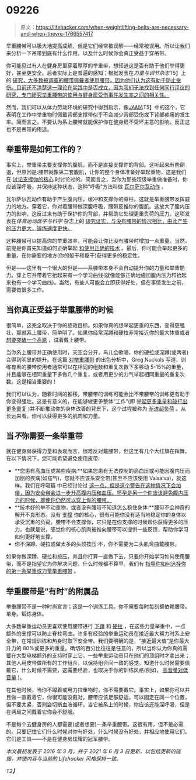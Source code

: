 # 09226

> 原文：<https://lifehacker.com/when-weightlifting-belts-are-necessary-and-when-theyre-1766557417>

举重腰带可以极大地提高成绩，但是它们经常被误解——经常被误用。所以让我们来分析一下吊带到底有什么作用，以及什么时候你会真正受益于穿吊带。

你可能见过有人在健身房里穿着厚厚的举重带，想知道这是否有助于他们举得更好，甚至更安全。后者实际上是普遍的感知；根据发表在*力量与调节杂志*T5】上的 [研究，大多数被调查的腰带佩戴者使用腰带，因为他们认为这有助于防止受伤。目前还不清楚这一理论在实践中是否成立，因为我们无法找到任何同行评议的研究，专门研究举重腰带的使用与健身房受伤事件发生率之间的相关性。](http://www.ncbi.nlm.nih.gov/pubmed/12930176)



然而，我们可以从体力劳动环境的研究中得到启示，像[*JAMA*](http://www.ncbi.nlm.nih.gov/pubmed/11105177)T5】中的这个，它表明在工作中举重物时佩戴背部支撑带似乎不会减少背部受伤或下背部疼痛的发生率。简而言之，不要认为系上腰带就能保护你在健身房不受坏主意的影响。反正这也不是吊带的用途。

## **举重带是如何工作的？**

事实上，举重带主要支撑你的腹肌，而不是直接支撑你的背部。这听起来有些倒退，但原因是:腰带就像第二套腹肌，让你的整个身体准备好举起重物，这是我们在 [讨论支撑你的核心](https://lifehacker.com/what-does-engage-your-core-even-mean-1847019971) 时讨论过的。简而言之，当你为那些超级举重做准备时，你应该深呼吸，并保持这种状态，这种“呼吸”方法叫做 [瓦尔萨尔瓦动作](https://en.wikipedia.org/wiki/Valsalva_maneuver) 。

瓦尔萨尔瓦动作有助于产生腹内压，缓冲和支撑你的脊柱。这就是举重腰带发挥威力的地方。穿着它，你对着腰带做深腹呼吸，腰带反推你的腹肌。这放大了腹内压力的影响，这反过来有助于保护你的背部，并帮助它处理更重负荷的压力。这项发表在*体育运动医学与科学* 杂志上的 [研究证实，与没有腰带的情况相比，由此产生的压力更大，锻炼速度更快。](http://www.ncbi.nlm.nih.gov/pubmed/2709981)

这种腰带可以提高你的举重效率，可能会让你比没有腰带时增加一点重量。当然，前提是你首先知道如何正确举起 [和使用正确的技术](http://vitals.lifehacker.com/how-to-minimize-your-risk-of-injury-when-lifting-heavie-1731253133) 。最后，你可能会举起更多的重量，在你需要的地方(你的躯干和躯干)获得更多的稳定性。



但是——这里有一个很大的但是——系腰带本身不会自动提升你的力量和举重能力。穿上它并带着它抬起来有一个学习曲线(就像能够正确地施加腹内压力和抬起来也有一个学习曲线)。当然，有些人可能会立即获得好处，但在事情发生之前，需要做很多工作。

## **当你真正受益于举重腰带的时候**

很简单，这完全取决于你的绩效目标。如果你真的想举起更重的东西，变得更强壮，那就系上腰带，简单明了。如果你经常深蹲和硬拉非常接近你的最大体重或者 [想要突破一个高原](http://vitals.lifehacker.com/more-weight-or-more-reps-which-should-i-focus-on-first-1752080884) ，试着戴上腰带。

当你系上腰带并正确使用时，天空会分开，鸟儿会歌唱，你的硬拉或深蹲(或两者)会得到明显的提升。在这篇 [对举重腰带](http://strengtheory.com/the-belt-bible/) 的出色分析中，Greg Nuckols 写道，训练有素的腰带使用者通常可以在相同的组数和重复次数下多移动 5-15%的重量，并且能够在相同重量下多做几个重复，或者用更少的力气举起相同重量的重复次数。这是相当重要的！

我们可以认为，随着时间的推移，带腰带的训练可能会比不带腰带的训练更有助于你变得强壮。这是有意义的，在能够做更多整体“工作”(即 [举起更多重量和敲打出更多重复](https://lifehacker.com/does-it-matter-how-many-reps-you-do-when-you-work-out-1742905045) )并不断推动你的身体改善的背景下，这个过程被称为 [渐进超负荷](http://vitals.lifehacker.com/what-all-those-confusing-fitness-terms-actually-mean-1753539447) 。从长远来看，你可以获得更多的肌肉和力量。



## **当*不*你需要一条举重带**

就在健身房获得力量和表现而言，很难反对戴腰带，但这里有几个大红旗在挥舞。在以下情况下，您可能希望避免使用皮带:

*   **您患有高血压或某些疾病:**如果您患有无法控制的高血压或可能因腹内压而加剧的疾病(如疝气)，您就不应该系安全带(甚至不应该使用 Valsalva)，就这样。我们在呼吸篇 中已经讨论过 [这一点，但是这个警告在这种情况下会加倍，因为安全带会进一步升高腹内压和血压。怀孕是另一个你应该避免腹内压力的时候，即使你仍然可以穿上你的腰带。](https://lifehacker.com/the-right-way-to-breathe-for-more-powerful-weightliftin-1765146303)
*   **技术好的举不动重物，或者没有腰带不知道怎么稳住身体:**腰带不会神奇的解开不良形态。没有 [支撑](https://lifehacker.com/what-does-engage-your-core-even-mean-1847019971) 你的核心，很有可能你没有适当地稳定你的身体以承受沉重的负荷。腰带不会支撑你，它只是在你支撑的时候帮你获得更多的压力。也就是说，感觉你的核心肌肉被推向腰带可以提供一些反馈，帮助你学习如何更好地支撑。
*   你不深蹲、硬拉或做太多的头顶按压:不，你不需要为二头肌弯曲戴腰带。

如果你做深蹲、硬拉和按压，并且你打算一直做下去，只要你开始学习如何使用腰带，而不是指望它为你解决问题，什么时候都不算早。我们有 [指导你如何选择你的第一条举重或力量举重腰带](https://lifehacker.com/how-to-choose-your-first-weightlifting-belt-1774624026) 。

## **举重腰带是“有时”的附属品**

举重腰带不是一种时尚宣言；这是一个训练工具。你不需要每时每刻都依赖腰带。单身。锻炼身体。

大多数举重运动员更喜欢使用腰带进行 [下蹲](https://lifehacker.com/why-squats-are-the-best-strength-building-exercise-for-1760732712) 和 [硬拉](http://vitals.lifehacker.com/why-deadlifts-are-worth-the-hype-and-how-to-do-them-sa-1756526319) ，在这些力量举重中，一点额外的支撑可以防止脊柱弯曲。许多有经验的举重运动员在接近最大努力时系上安全带，在常规训练和热身时取下安全带。我们要明确的是，“接近最大值”是你最大升力的 80%或更多的重量。确切的百分比往往是任意的，所以当你认为你真的需要在大型电梯额外的支持时穿上它。一些举重运动员只在他们的顶组时才拿出来；其他人用皮带做所有的工作组合，以保持组合间一致的感觉。知道什么时候需要佩戴它，什么时候不需要，这需要经验，也取决于你的训练风格(例如， [高音量对低音量](https://lifehacker.com/does-it-matter-how-many-reps-you-do-when-you-work-out-1742905045) )。



在其他时候，当你不蹲着或用力拉重物时，你不需要戴它。事实上，如果你可以并且做一直戴着它，你很可能没戴对。腰带应该足够舒适，可以固定在同一个位置，但不要太紧，否则会切断血液循环。当它被系上的时候，你应该还能深呼吸，但是在两局之间戴着它你会不舒服。

不是每个去健身房的人都需要(或者想要)一条举重腰带。这很有用，但不是必需的。只要记住它们什么时候对你有好处，什么时候没有好处，并相应地使用它们。它们是工具——不是在健身房炫耀的冠军腰带。

*本文最初发表于 2016 年 3 月，并于 2021 年 6 月 3 日更新，以包括更新的链接，并使内容与当前的 Lifehacker 风格保持一致。*

*T2】*